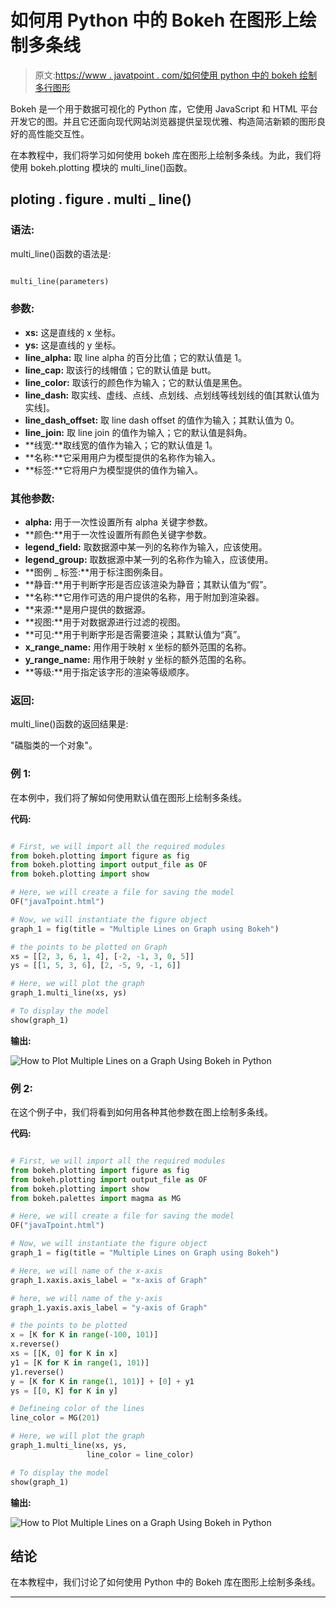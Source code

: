 # 如何用 Python 中的 Bokeh 在图形上绘制多条线

> 原文:[https://www . javatpoint . com/如何使用 python 中的 bokeh 绘制多行图形](https://www.javatpoint.com/how-to-plot-multiple-lines-on-a-graph-using-bokeh-in-python)

Bokeh 是一个用于数据可视化的 Python 库，它使用 JavaScript 和 HTML 平台开发它的图。并且它还面向现代网站浏览器提供呈现优雅、构造简洁新颖的图形良好的高性能交互性。

在本教程中，我们将学习如何使用 bokeh 库在图形上绘制多条线。为此，我们将使用 bokeh.plotting 模块的 multi_line()函数。

## ploting . figure . multi _ line()

### 语法:

multi_line()函数的语法是:

```py

multi_line(parameters)

```

### 参数:

*   **xs:** 这是直线的 x 坐标。
*   **ys:** 这是直线的 y 坐标。
*   **line_alpha:** 取 line alpha 的百分比值；它的默认值是 1。
*   **line_cap:** 取该行的线帽值；它的默认值是 butt。
*   **line_color:** 取该行的颜色作为输入；它的默认值是黑色。
*   **line_dash:** 取实线、虚线、点线、点划线、点划线等线划线的值[其默认值为实线]。
*   **line_dash_offset:** 取 line dash offset 的值作为输入；其默认值为 0。
*   **line_join:** 取 line join 的值作为输入；它的默认值是斜角。
*   **线宽:**取线宽的值作为输入；它的默认值是 1。
*   **名称:**它采用用户为模型提供的名称作为输入。
*   **标签:**它将用户为模型提供的值作为输入。

### 其他参数:

*   **alpha:** 用于一次性设置所有 alpha 关键字参数。
*   **颜色:**用于一次性设置所有颜色关键字参数。
*   **legend_field:** 取数据源中某一列的名称作为输入，应该使用。
*   **legend_group:** 取数据源中某一列的名称作为输入，应该使用。
*   **图例 _ 标签:**用于标注图例条目。
*   **静音:**用于判断字形是否应该渲染为静音；其默认值为“假”。
*   **名称:**它用作可选的用户提供的名称，用于附加到渲染器。
*   **来源:**是用户提供的数据源。
*   **视图:**用于对数据源进行过滤的视图。
*   **可见:**用于判断字形是否需要渲染；其默认值为“真”。
*   **x_range_name:** 用作用于映射 x 坐标的额外范围的名称。
*   **y_range_name:** 用作用于映射 y 坐标的额外范围的名称。
*   **等级:**用于指定该字形的渲染等级顺序。

### 返回:

multi_line()函数的返回结果是:

"磷脂类的一个对象"。

### 例 1:

在本例中，我们将了解如何使用默认值在图形上绘制多条线。

**代码:**

```py

# First, we will import all the required modules 
from bokeh.plotting import figure as fig
from bokeh.plotting import output_file as OF
from bokeh.plotting import show 

# Here, we will create a file for saving the model 
OF("javaTpoint.html") 

# Now, we will instantiate the figure object 
graph_1 = fig(title = "Multiple Lines on Graph using Bokeh") 

# the points to be plotted on Graph
xs = [[2, 3, 6, 1, 4], [-2, -1, 3, 0, 5]] 
ys = [[1, 5, 3, 6], [2, -5, 9, -1, 6]] 

# Here, we will plot the graph 
graph_1.multi_line(xs, ys) 

# To display the model 
show(graph_1)

```

**输出:**

![How to Plot Multiple Lines on a Graph Using Bokeh in Python](img/71eafc83a05ec46237f9be40f84e3f1a.png)

### 例 2:

在这个例子中，我们将看到如何用各种其他参数在图上绘制多条线。

**代码:**

```py

# First, we will import all the required modules 
from bokeh.plotting import figure as fig
from bokeh.plotting import output_file as OF
from bokeh.plotting import show 
from bokeh.palettes import magma as MG

# Here, we will create a file for saving the model 
OF("javaTpoint.html") 

# Now, we will instantiate the figure object 
graph_1 = fig(title = "Multiple Lines on Graph using Bokeh") 

# Here, we will name of the x-axis 
graph_1.xaxis.axis_label = "x-axis of Graph"

# here, we will name of the y-axis 
graph_1.yaxis.axis_label = "y-axis of Graph"

# the points to be plotted
x = [K for K in range(-100, 101)]
x.reverse()
xs = [[K, 0] for K in x]
y1 = [K for K in range(1, 101)]
y1.reverse()
y = [K for K in range(1, 101)] + [0] + y1
ys = [[0, K] for K in y] 

# Defineing color of the lines
line_color = MG(201)

# Here, we will plot the graph 
graph_1.multi_line(xs, ys,
                 line_color = line_color) 

# To display the model 
show(graph_1)

```

**输出:**

![How to Plot Multiple Lines on a Graph Using Bokeh in Python](img/344a8b15aca8e9851640469776ac8af3.png)

## 结论

在本教程中，我们讨论了如何使用 Python 中的 Bokeh 库在图形上绘制多条线。

* * *